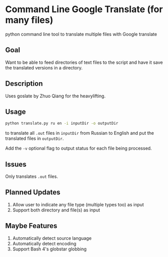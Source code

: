 # Command Line Google Translate (for many files)

python command line tool to translate multiple files with Google translate

## Goal

Want to be able to feed directories of text files to the script and have it
save the translated versions in a directory.

## Description

Uses goslate by Zhuo Qiang for the heavylifting.

## Usage

```bash
python translate.py ru en -i inputDir -o outputDir 
```

to translate all `.out` files in `inputDir` from Russian to English and put the
translated files in `outputDir`.

Add the `-v` optional flag to output status for each file being processed.

## Issues

Only translates `.out` files.

## Planned Updates

1. Allow user to indicate any file type (multiple types too) as input
2. Support both directory and file(s) as input

## Maybe Features

1. Automatically detect source language
2. Automatically detect encoding
3. Support Bash 4's globstar globbing
